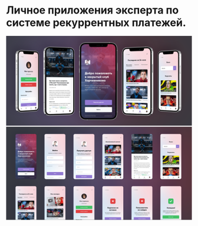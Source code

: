 # Личное приложения эксперта по системе рекуррентных платежей.

![Иллюстрация к проекту](https://github.com/egorchh/personal-app/blob/dev/assets/1.png?raw=true)
![Иллюстрация к проекту](https://github.com/egorchh/personal-app/blob/dev/assets/2.png?raw=true)
